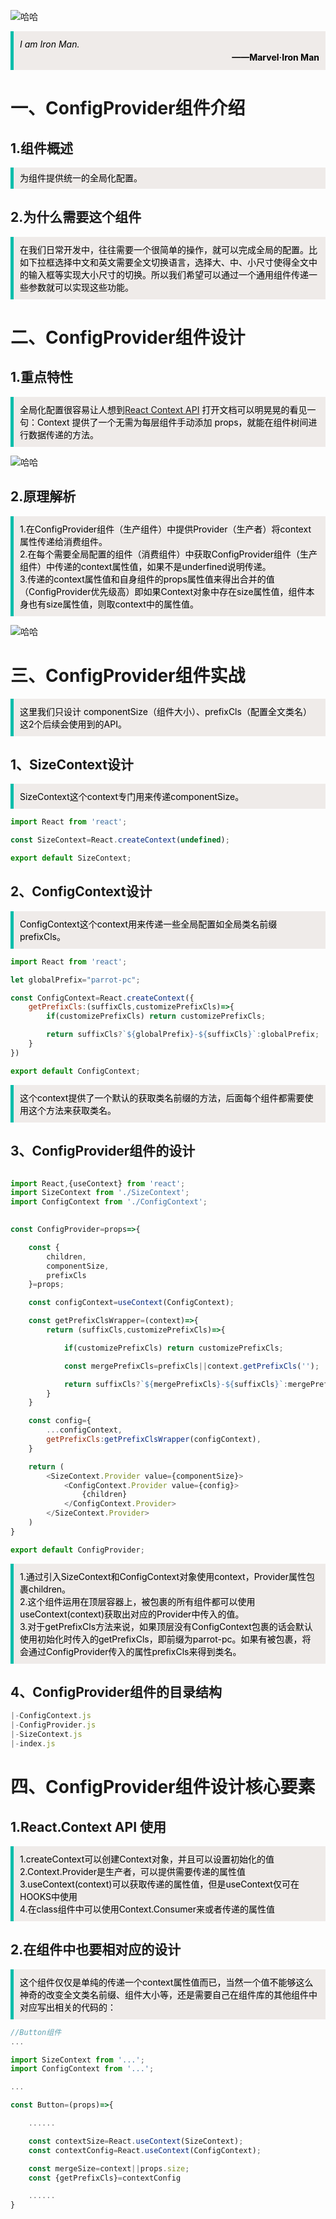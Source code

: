 ![哈哈](./assets/configprovider/ironman.jpg)


<blockquote style='padding: 10px; font-size: 1em; margin: 1em 0px; color: rgb(0, 0, 0); border-left: 5px solid rgba(0,189,170,1); background: rgb(239, 235, 233);line-height:1.5;'>
    <div>
        <div><i>I am Iron Man.</i></div>
        <div style="text-align:right;"><b>——Marvel·Iron Man</b></div>
    <div> 
    
</blockquote>
 
# 一、ConfigProvider组件介绍

## 1.组件概述

<blockquote style='padding: 10px; font-size: 1em; margin: 1em 0px; color: rgb(0, 0, 0); border-left: 5px solid rgba(0,189,170,1); background: rgb(239, 235, 233);line-height:1;'>
    为组件提供统一的全局化配置。
</blockquote>

## 2.为什么需要这个组件

<blockquote style='padding: 10px; font-size: 1em; margin: 1em 0px; color: rgb(0, 0, 0); border-left: 5px solid rgba(0,189,170,1); background: rgb(239, 235, 233);line-height:1。5;'>
    在我们日常开发中，往往需要一个很简单的操作，就可以完成全局的配置。比如下拉框选择中文和英文需要全文切换语言，选择大、中、小尺寸使得全文中的输入框等实现大小尺寸的切换。所以我们希望可以通过一个通用组件传递一些参数就可以实现这些功能。
</blockquote>

# 二、ConfigProvider组件设计
 
## 1.重点特性

<blockquote style='padding: 10px; font-size: 1em; margin: 1em 0px; color: rgb(0, 0, 0); border-left: 5px solid rgba(0,189,170,1); background: rgb(239, 235, 233);line-height:1。5;'>
    全局化配置很容易让人想到<a href="https://zh-hans.reactjs.org/docs/context.html#gatsby-focus-wrapper">React Context API</a> 打开文档可以明晃晃的看见一句：Context 提供了一个无需为每层组件手动添加 props，就能在组件树间进行数据传递的方法。
</blockquote>


![哈哈](./assets/configprovider/reactcontext.png)

## 2.原理解析

<blockquote style='padding: 10px; font-size: 1em; margin: 1em 0px; color: rgb(0, 0, 0); border-left: 5px solid rgba(0,189,170,1); background: rgb(239, 235, 233);line-height:1。5;'>
    1.在ConfigProvider组件（生产组件）中提供Provider（生产者）将context属性传递给消费组件。<br />
    2.在每个需要全局配置的组件（消费组件）中获取ConfigProvider组件（生产组件）中传递的context属性值，如果不是underfined说明传递。<br />
    3.传递的context属性值和自身组件的props属性值来得出合并的值（ConfigProvider优先级高）即如果Context对象中存在size属性值，组件本身也有size属性值，则取context中的属性值。
</blockquote>

![哈哈](./assets/configprovider/thoery.jpg)

# 三、ConfigProvider组件实战

<blockquote style='padding: 10px; font-size: 1em; margin: 1em 0px; color: rgb(0, 0, 0); border-left: 5px solid rgba(0,189,170,1); background: rgb(239, 235, 233);line-height:1。5;'>
    这里我们只设计 componentSize（组件大小）、prefixCls（配置全文类名）这2个后续会使用到的API。
</blockquote> 

## 1、SizeContext设计

<blockquote style='padding: 10px; font-size: 1em; margin: 1em 0px; color: rgb(0, 0, 0); border-left: 5px solid rgba(0,189,170,1); background: rgb(239, 235, 233);line-height:1。5;'>
    SizeContext这个context专门用来传递componentSize。
</blockquote> 

```js
import React from 'react';

const SizeContext=React.createContext(undefined);

export default SizeContext;
```
 
## 2、ConfigContext设计

<blockquote style='padding: 10px; font-size: 1em; margin: 1em 0px; color: rgb(0, 0, 0); border-left: 5px solid rgba(0,189,170,1); background: rgb(239, 235, 233);line-height:1。5;'>
    ConfigContext这个context用来传递一些全局配置如全局类名前缀prefixCls。
</blockquote> 

```js
import React from 'react';

let globalPrefix="parrot-pc";

const ConfigContext=React.createContext({
    getPrefixCls:(suffixCls,customizePrefixCls)=>{
        if(customizePrefixCls) return customizePrefixCls;

        return suffixCls?`${globalPrefix}-${suffixCls}`:globalPrefix;
    }
})

export default ConfigContext;
```

<blockquote style='padding: 10px; font-size: 1em; margin: 1em 0px; color: rgb(0, 0, 0); border-left: 5px solid rgba(0,189,170,1); background: rgb(239, 235, 233);line-height:1。5;'>
    这个context提供了一个默认的获取类名前缀的方法，后面每个组件都需要使用这个方法来获取类名。
</blockquote> 

## 3、ConfigProvider组件的设计

```js

import React,{useContext} from 'react';
import SizeContext from './SizeContext';
import ConfigContext from './ConfigContext';

 
const ConfigProvider=props=>{

    const {
        children,
        componentSize,
        prefixCls
    }=props;

    const configContext=useContext(ConfigContext);

    const getPrefixClsWrapper=(context)=>{
        return (suffixCls,customizePrefixCls)=>{ 

            if(customizePrefixCls) return customizePrefixCls;

            const mergePrefixCls=prefixCls||context.getPrefixCls('');

            return suffixCls?`${mergePrefixCls}-${suffixCls}`:mergePrefixCls;
        }
    }

    const config={
        ...configContext,
        getPrefixCls:getPrefixClsWrapper(configContext),
    }

    return (
        <SizeContext.Provider value={componentSize}>
            <ConfigContext.Provider value={config}>
                {children}
            </ConfigContext.Provider>
        </SizeContext.Provider>
    ) 
}

export default ConfigProvider;
```

<blockquote style='padding: 10px; font-size: 1em; margin: 1em 0px; color: rgb(0, 0, 0); border-left: 5px solid rgba(0,189,170,1); background: rgb(239, 235, 233);line-height:1。5;'>
    1.通过引入SizeContext和ConfigContext对象使用context，Provider属性包裹children。<br />
    2.这个组件运用在顶层容器上，被包裹的所有组件都可以使用useContext(context)获取出对应的Provider中传入的值。<br />
    3.对于getPrefixCls方法来说，如果顶层没有ConfigContext包裹的话会默认使用初始化时传入的getPrefixCls，即前缀为parrot-pc。如果有被包裹，将会通过ConfigProvider传入的属性prefixCls来得到类名。
</blockquote> 

## 4、ConfigProvider组件的目录结构

```js
|-ConfigContext.js
|-ConfigProvider.js
|-SizeContext.js
|-index.js
```

# 四、ConfigProvider组件设计核心要素

## 1.React.Context API 使用

<blockquote style='padding: 10px; font-size: 1em; margin: 1em 0px; color: rgb(0, 0, 0); border-left: 5px solid rgba(0,189,170,1); background: rgb(239, 235, 233);line-height:1。5;'>
    <div>1.createContext可以创建Context对象，并且可以设置初始化的值</div>
    <div>2.Context.Provider是生产者，可以提供需要传递的属性值</div>
    <div>3.useContext(context)可以获取传递的属性值，但是useContext仅可在HOOKS中使用</div>
    <div>4.在class组件中可以使用Context.Consumer来或者传递的属性值</div>
</blockquote>


## 2.在组件中也要相对应的设计

<blockquote style='padding: 10px; font-size: 1em; margin: 1em 0px; color: rgb(0, 0, 0); border-left: 5px solid rgba(0,189,170,1); background: rgb(239, 235, 233);line-height:1。5;'>
    这个组件仅仅是单纯的传递一个context属性值而已，当然一个值不能够这么神奇的改变全文类名前缀、组件大小等，还是需要自己在组件库的其他组件中对应写出相关的代码的：
</blockquote>

```js
//Button组件
...

import SizeContext from '...';
import ConfigContext from '...';

...

const Button=(props)=>{

    ......

    const contextSize=React.useContext(SizeContext);
    const contextConfig=React.useContext(ConfigContext);

    const mergeSize=context||props.size;
    const {getPrefixCls}=contextConfig

    ......
}

```
